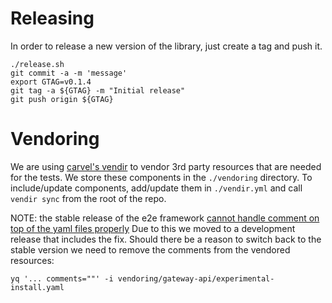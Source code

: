 # Releasing

In order to release a new version of the library, just create a tag and push it.
```
./release.sh
git commit -a -m 'message'
export GTAG=v0.1.4
git tag -a ${GTAG} -m "Initial release"
git push origin ${GTAG}
```

# Vendoring
We are using [carvel's vendir](https://carvel.dev/vendir/) to vendor 3rd party resources that are needed for the tests.
We store these components in the `./vendoring` directory. To include/update components, add/update them in `./vendir.yml`
and call `vendir sync` from the root of the repo.

NOTE: the stable release of the e2e framework [cannot handle comment on top of the yaml files properly](https://github.com/kubernetes-sigs/e2e-framework/issues/388)
Due to this we moved to a development release that includes the fix. Should there be a reason to switch back to the stable
version we need to remove the comments from the vendored resources:
```shell
yq '... comments=""' -i vendoring/gateway-api/experimental-install.yaml
```

